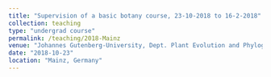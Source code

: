 ```yaml
---
title: "Supervision of a basic botany course, 23-10-2018 to 16-2-2018"
collection: teaching
type: "undergrad course"
permalink: /teaching/2018-Mainz
venue: "Johannes Gutenberg-University, Dept. Plant Evolution and Phylogeny"
date: "2018-10-23"
location: "Mainz, Germany"
---
```

